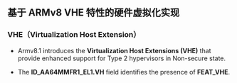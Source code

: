 ## 基于 ARMv8 VHE 特性的硬件虚拟化实现
### VHE（Virtualization Host Extension）
* Armv8.1 introduces the **Virtualization Host Extensions (VHE)** that provide enhanced support for Type 2 hypervisors in Non-secure state.

* The **ID_AA64MMFR1_EL1.VH** field identifies the presence of **FEAT_VHE**.

